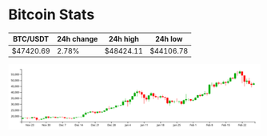 # Bitcoin Stats

BTC/USDT|24h change|24h high|24h low|
|---|---|---|---|
|$47420.69|2.78%|$48424.11|$44106.78|

<img src="./chart.svg">

